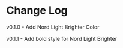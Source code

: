 # Change Log

v0.1.0 - Add Nord Light Brighter Color

v0.1.1 - Add bold style for Nord Light Brighter